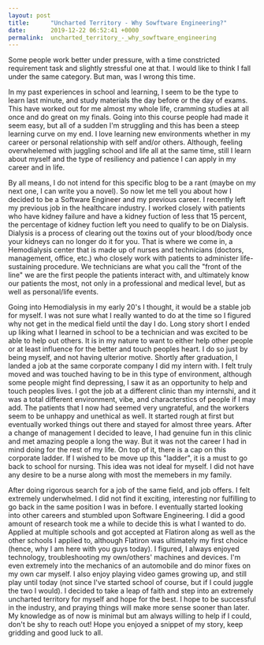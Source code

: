 ```yaml
---
layout: post
title:      "Uncharted Territory - Why Sowftware Engineering?"
date:       2019-12-22 06:52:41 +0000
permalink:  uncharted_territory_-_why_sowftware_engineering
---
```




Some people work better under pressure, with a time constricted requirement task and slightly stressful one at that. I would like to think I fall under the same category.  But man, was I wrong this time. 

In my past experiences in school and learning, I seem to be the type to learn last minute, and study materials the day before or the day of exams. This have worked out for me almost my whole life, cramming studies at all once and do great on my finals. Going into this course people had made it seem easy, but all of a sudden I'm struggling and this has been a steep learning curve on my end. I love learning new environments whether in my career or personal relationship with self and/or others.  Although, feeling overwhelemed with juggling school and life all at the same time, still I learn about myself and the type of resiliency and patience I can apply in my career and in life. 

By all means, I do not intend for this specific blog to be a rant (maybe on my next one, I can write you a novel). So now let me tell you about how I decided to be a Software Engineer and my previous career.  I recently left my previous job in the healthcare industry. I worked closely with patients who have kidney failure and have a kidney fuction of less that 15 percent, the percentage of kidney fuction left you need to qualify to be on Dialysis. Dialysis is a process of clearing out the toxins out of your blood/body once your kidneys can no longer do it for you. That is where we come in, a Hemodialysis center that is made up of nurses and technicians (doctors, management, office, etc.) who closely work with patients to administer life-sustaining procedure. We technicians are what you call the "front of the line" we are the first people the patients interact with, and ultimately know our patients the most, not only in a professional and medical level, but as well as personal/life events. 

Going into Hemodialysis in my early 20's I thought, it would be a stable job for myself.  I was not sure what I really wanted to do at the time so I figured why not get in the medical field until the day I do.  Long story short I ended up liking what I learned in school to be a technician and was excited to be able to help out others.  It is in my nature to want to either help other people or at least influence for the better and touch peoples heart. I do so just by being myself, and not having ulterior motive.  Shortly after graduation, I landed a job at the same corporate company I did my intern with. I felt truly moved and was touched having to be in this type of environment, although some people might find depressing, I saw it as an opportunity to help and touch peoples lives.  I got the job at a different clinic than my internshi, and it was a total different environment, vibe, and characterstics of people if I may add. The patients that I now had seemed very ungrateful, and the workers seem to be unhappy and unethical as well.  It started rough at first but eventually worked things out there and stayed for almost three years. After a change of management I decided to leave, I had genuine fun in this clinic and met amazing people a long the way. But it was not the career I had in mind doing for the rest of my life. On top of it, there  is a cap on this corporate ladder. If I wished to be move up this "ladder", it is a must to go back to school for nursing. This idea was not ideal for myself. I did not have any desire to be a nurse along with most the memebers in my family. 

After doing rigorous search for a job of the same field, and job offers. I felt extremely underwhelmed. I did not find it exciting, interesting nor fulfilling to go back in the same position I was in before. I eventually started looking into other careers and stumbled upon Software Engineering.  I did a good amount of research took me a while to decide this is what I wanted to do. Applied at multiple schools and got accepted at Flatiron along as well as the other schools I applied to, although Flatiron was ultimately my first choice (hence, why I am here with you guys today).  I figured, I always enjoyed technology, troubleshooting my own/others' machines and devices. I'm even extremely into the mechanics of an automobile and do minor fixes on my own car myself.  I also enjoy playing video games growing up, and still play until today (not since I've started school of course, but if I could juggle the two I would).  I decided to take a leap of faith and step into an extremely uncharted territory for myself and hope for the best.  I hope to be successful in the industry, and praying things will make more sense sooner than later. My knowledge as of now is minimal but am always willing to help if I could, don't be shy to reach out! Hope you enjoyed a snippet of my story, keep gridding and good luck to all. 
